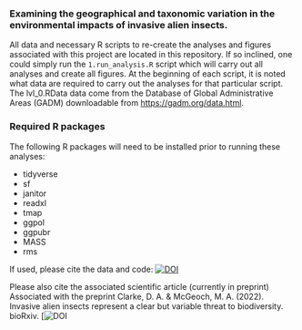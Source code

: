 ### Examining the geographical and taxonomic variation in the environmental impacts of invasive alien insects. 

All data and necessary R scripts to re-create the analyses and figures associated with this project are located in this repository. If so inclined, one could simply run the `1.run_analysis.R` script which will carry out all analyses and create all figures. At the beginning of each script, it is noted what data are required to carry out the analyses for that particular script. The lvl_0.RData data come from the Database of Global Administrative Areas (GADM) downloadable from https://gadm.org/data.html.

### Required R packages
The following R packages will need to be installed prior to running these analyses:
* tidyverse
* sf
* janitor
* readxl
* tmap
* ggpol
* ggpubr
* MASS
* rms

If used, please cite the data and code: [![DOI](https://zenodo.org/badge/367756845.svg)](https://zenodo.org/badge/latestdoi/367756845)

Please also cite the associated scientific article (currently in preprint) Associated with the preprint Clarke, D. A. & McGeoch, M. A. (2022). Invasive alien insects represent a clear but variable threat to biodiversity. bioRxiv. [![DOI](https://doi.org/10.1101/2022.06.16.496186)
